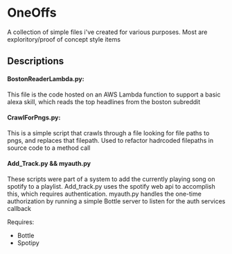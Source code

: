 # OneOffs

A collection of simple files i've created for various purposes. Most are exploritory/proof of concept style items

## Descriptions
#### BostonReaderLambda.py:

This file is the code hosted on an AWS Lambda function to support a basic alexa skill, which reads the top headlines from the boston subreddit

#### CrawlForPngs.py:
This is a simple script that crawls through a file looking for file paths to pngs, and replaces that filepath. Used to refactor hadrcoded filepaths in source code to a method call

#### Add_Track.py && myauth.py
These scripts were part of a system to add the currently playing song on spotify to a playlist. Add_track.py uses the spotify web api to accomplish this, which requires authentication. myauth.py handles the one-time authorization by running a simple Bottle server to listen for the auth services callback

Requires:
  - Bottle
  - Spotipy
